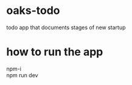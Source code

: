 # oaks-todo
todo app that documents stages of new startup

# how to run the app
npm-i <br />
npm run dev
